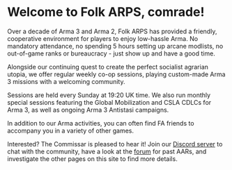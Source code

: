 # Welcome to Folk ARPS, comrade!

Over a decade of Arma 3 and Arma 2, Folk ARPS has provided a friendly, cooperative environment for players to enjoy low-hassle Arma. No mandatory attendance, no spending 5 hours setting up arcane modlists, no out-of-game ranks or bureaucracy - just show up and have a good time.

Alongside our continuing quest to create the perfect socialist agrarian utopia, we offer regular weekly co-op sessions, playing custom-made Arma 3 missions with a welcoming community.

Sessions are held every Sunday at 19:20 UK time. We also run monthly special sessions featuring the Global Mobilization and CSLA CDLCs for Arma 3, as well as ongoing Arma 3 Antistasi campaigns.

In addition to our Arma activities, you can often find FA friends to accompany you in a variety of other games.

Interested? The Commissar is pleased to hear it! Join our [Discord server](http://www.discord.gg/0Z8wIyiaekveqtZ4) to chat with the community, have a look at the [forum](https://www.folkarps.com/forum/) for past AARs, and investigate the other pages on this site to find more details.
